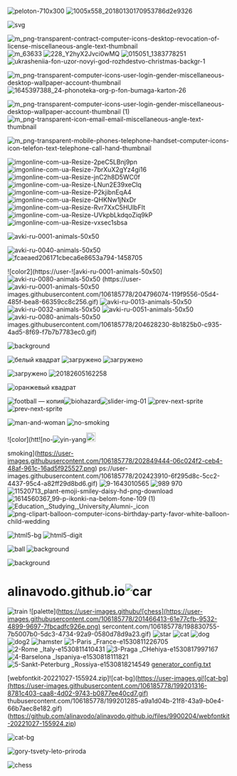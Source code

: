 ![peloton-710x300](https://user-images.githubusercontent.com/106185778/207037369-3f766174-79a1-4ef5-b771-f7abddeb77fe.png)
![1005x558_20180130170953786d2e9326](https://user-images.githubusercontent.com/106185778/207040149-37547e24-5ba2-4e83-bc09-10b0dc1db5f3.jpg)

![svg](https://user-images.githubusercontent.com/106185778/208299348-16a839b9-9ec4-4ad7-b738-e882ff00fd02.svg)



![m_png-transparent-contract-computer-icons-desktop-revocation-of-license-miscellaneous-angle-text-thumbnail](https://user-images.githubusercontent.com/106185778/206281353-31ff77f0-5315-4fe3-b7bf-7ee234497a3e.png)
![m_63633](https://user-images.githubusercontent.com/106185778/206545769-1284f353-651a-432a-9c6c-f3398c93a6fa.png)
![228_Y2hyX2Jvci0wMQ](https://user-images.githubusercontent.com/106185778/206921601-add38e25-1122-4113-b60b-21d655fa1d37.jpg)
![015051_1383778251](https://user-images.githubusercontent.com/106185778/206921884-3f7f6c16-7219-44fb-aab5-b909b5df2c8f.png)
![ukrasheniia-fon-uzor-novyi-god-rozhdestvo-christmas-backgr-1](https://user-images.githubusercontent.com/106185778/206922393-c5fceeef-1d0b-4a1a-87e7-da94ac90a83a.jpg)

![m_png-transparent-computer-icons-user-login-gender-miscellaneous-desktop-wallpaper-account-thumbnail](https://user-images.githubusercontent.com/106185778/206281252-dcc60d24-7d89-4a3c-9819-2c3014ac514d.png)
![1645397388_24-phonoteka-org-p-fon-bumaga-karton-26](https://user-images.githubusercontent.com/106185778/206560148-14fce51d-85d0-430e-b5cf-ec2122912330.jpg)


![m_png-transparent-computer-icons-user-login-gender-miscellaneous-desktop-wallpaper-account-thumbnail (1)](https://user-images.githubusercontent.com/106185778/206274133-3b2df2b2-df45-44a8-828e-062c1d0c91a4.png)
![m_png-transparent-icon-email-email-miscellaneous-angle-text-thumbnail](https://user-images.githubusercontent.com/106185778/206279518-0697b410-2ef3-432e-b618-1a35dddb6bfe.png)

![m_png-transparent-mobile-phones-telephone-handset-computer-icons-icon-telefon-text-telephone-call-hand-thumbnail](https://user-images.githubusercontent.com/106185778/206280251-caed5ac2-9c49-4dca-8a6d-54e7ae54eb7e.png)


![imgonline-com-ua-Resize-2peC5LBnj9pn](https://user-images.githubusercontent.com/106185778/205916670-783f3023-5ee8-4ead-ab77-efae8a64ffd7.jpg)
![imgonline-com-ua-Resize-7brXuX2gYz4gi16](https://user-images.githubusercontent.com/106185778/205916677-e5baf0f3-9e4b-4662-a38b-7c8f69ea2343.jpg)
![imgonline-com-ua-Resize-jnC2h8D5WC0f](https://user-images.githubusercontent.com/106185778/205916684-ee25ca4a-15e8-4de4-827c-c1338f23f292.jpg)
![imgonline-com-ua-Resize-LNun2E39xeClq](https://user-images.githubusercontent.com/106185778/205916687-112c27cd-63b2-4cd6-87df-2cd034b5695e.jpg)
![imgonline-com-ua-Resize-P2kjibnEqA4](https://user-images.githubusercontent.com/106185778/205916697-5dfbbbf2-fdae-478f-9aa1-e47aaf53647f.jpg)
![imgonline-com-ua-Resize-QHKNw1jNxDr](https://user-images.githubusercontent.com/106185778/205916698-40fe83ed-b1ca-4275-9cdd-59e6ea9e983e.jpg)
![imgonline-com-ua-Resize-Rvr7XxC5HUlbFIt](https://user-images.githubusercontent.com/106185778/205916702-de9a6bb6-ea66-42c1-8529-2f2f2b21f667.jpg)
![imgonline-com-ua-Resize-UVkpbLkdqoZiq9kP](https://user-images.githubusercontent.com/106185778/205916704-e2277c4a-9b75-4f4c-b48a-8ecb613d5eb3.jpg)
![imgonline-com-ua-Resize-vxsec1sbsa](https://user-images.githubusercontent.com/106185778/205916708-15a98a1f-02b1-4397-8c8e-6bebfde4bfba.jpg)








![avki-ru-0001-animals-50x50](https://user-images.githubusercontent.com/106185778/204797382-b3e0beab-34cd-49f2-ab6b-174833c8f0d4.gif)

![avki-ru-0040-animals-50x50](https://user-images.githubusercontent.com/106185778/204797392-a09a0ccd-418b-416b-afd7-fa7a8d95189d.gif)
![fcaeaed206171cbeca6e8653a794-1458705](https://user-images.githubusercontent.com/106185778/205636683-43a8e8f7-8ece-45c4-a28d-2627510fbdac.jpg)



![color2](https://user-![avki-ru-0001-animals-50x50]![avki-ru-0080-animals-50x50](https://user-images.githubusercontent.com/106185778/204797305-c21178a1-e461-49be-b3b0-4169ade5850e.gif)
(https://user-![avki-ru-0001-animals-50x50](https://user-images.githubusercontent.com/106185778/204797309-cbf760d4-fb1f-4152-8545-3c0b1a127e1e.gif)
images.githubusercontent.com/106185778/204796074-119f9556-05d4-485f-bea8-66359cc8c256.gif)
![avki-ru-0013-animals-50x50](https://user-images.githubusercontent.com/106185778/204796078-21410dc7-f041-4789-aea9-aefcb9029e2a.gif)
![avki-ru-0032-animals-50x50](https://user-images.githubusercontent.com/106185778/204796082-6eaf5407-5e91-4fe3-93f3-52279c3cb28b.gif)
![avki-ru-0051-animals-50x50](https://user-images.githubusercontent.com/106185778/204796087-e2f604e9-a430-4878-9db6-03c35528bc8b.gif)
![avki-ru-0080-animals-50x50](https://user-images.githubusercontent.com/106185778/204796091-a21b83aa-cec4-455f-9bb6-acb028c6c1a7.gif)
images.githubusercontent.com/106185778/204628230-8b1825b0-c935-4ad5-8f69-f7b7b7783ec0.gif)

![background](https://user-images.githubusercontent.com/106185778/204631252-40114e23-d52d-4337-8fb6-06bc652dee21.png)



![белый квадрат](https://user-images.githubusercontent.com/106185778/203151872-ae282e22-2119-4f5e-a2e5-3fc1e068a472.png)
![загружено](https://user-images.githubusercontent.com/106185778/204048758-695124e5-13dc-46d0-b37f-59c97dfc1126.png)
![загружено](https://user-images.githubusercontent.com/106185778/204049154-4f9b1c39-6155-4262-9865-c2edddabaf6d.png)

![загружено](https://user-images.githubusercontent.com/106185778/204044047-e437803d-9c3f-428f-b5d3-5d18ebc14567.png)
![20182605162258](https://user-images.githubusercontent.com/106185778/204493269-8c2fb12c-edff-49c9-ac48-181082994035.jpg)

![оранжевый квадрат](https://user-images.githubusercontent.com/106185778/203151882-bbdb5cd4-4261-45fc-a7b4-76d7c326a006.png)


![football — копия](https://user-images.githubusercontent.com/106185778/201911780-7881375f-bf42-4365-8048-72c0373b1204.png)![biohazard](https://user-images.githubusercontent.com/106185778/202849438-59ce32c0-0a90-4123-ab03-228850b37a7c.png)![slider-img-01](https://user-images.githubusercontent.com/106185778/203110614-0d251adc-dce2-4da0-ac4b-32a7f41b62c4.jpg)
![prev-next-sprite](https://user-images.githubusercontent.com/106185778/203110623-bf4d7595-f605-4084-b4d0-9fa5fbfb11b1.png)
![prev-next-sprite](https://user-images.githubusercontent.com/106185778/203123827-ad9e0b10-56b1-47bb-9f67-d30e2d121547.png)

![man-and-woman](https://user-images.githubusercontent.com/106185778/202849443-0689a930-2eec-4569-bbd6-955796384dc5.png)
![no-smoking](https://user-images.githubusercontent.com/106185778/202849470-92359b2c-2819-406b-815a-5bfb9d5ada3a.png)

![color](htt![no-![yin-yang](https://user-images.githubusercontent.com/106185778/202849446-cda1dbae-8207-4e57-a342-26af351cdeee.png)<img width="21" alt="to-top" src="https://user-images.githubusercontent.com/106185778/202849448-2c9387d9-5aa1-4948-b26a-197e0481b307.png">

smoking](https://user-images.githubusercontent.com/106185778/202849444-06c024f2-ceb4-48af-961c-16ad5f925527.png)
ps://user-images.githubusercontent.com/106185778/202423910-6f295d8c-5cc2-4437-95c4-a82ff29d8bd6.gif)
![9-1643010565](https://user-images.githubusercontent.com/106185778/202445171-21c81314-8f68-4022-ab0d-e64395c60c13.gif)
![989 970](https://user-images.githubusercontent.com/106185778/202445182-59c269d8-4716-46d2-9e4d-df43a279482e.png)
![11520713_plant-emoji-smiley-daisy-hd-png-download](https://user-images.githubusercontent.com/106185778/202445187-36548db9-36c7-4f84-8137-03f8ab6dd745.png)
![1614560367_99-p-ikonki-na-belom-fone-109 (1)](https://user-images.githubusercontent.com/106185778/202445189-0d3378f7-9c9e-47fd-aa33-6ac8e2b5c387.png)
![Education,_Studying,_University,_Alumni_-_icon](https://user-images.githubusercontent.com/106185778/202445194-8bb86d77-8a8f-4dc6-bb8e-3563698a4bcf.png)
![png-clipart-balloon-computer-icons-birthday-party-favor-white-balloon-child-wedding](https://user-images.githubusercontent.com/106185778/202445196-b1d751c4-28b1-431b-a29c-a654e91711e8.png)

![html5-bg](https://user-images.githubusercontent.com/106185778/202693938-7670ae50-5f6c-4abc-8f9c-6e5800ed4a84.png)
![html5-digit](https://user-images.githubusercontent.com/106185778/202693943-d912112c-c654-44a5-98ab-3715322f6fe7.png)

![ball](https://user-images.githubusercontent.com/106185778/202173280-fc3edd3c-ba57-4381-b55a-5847b2a55594.png)
![background](https://user-images.githubusercontent.com/106185778/202400873-c5229e00-8349-4676-8796-359c8d229af6.png)

![background](https://user-images.githubusercontent.com/106185778/202402986-1e9b87ea-15cc-4ed4-84ac-b4f92f19b43d.png)

# alinavodo.github.io![car](https://user-images.githubusercontent.com/106185778/198830466-b0d7c067-8695-485d-980e-c8e68f128175.png)
![train](https://user-images.githubusercontent.com/106185778/198830573-3a8dd979-f303-492c-87c8-0d8f1748642f.jpg)
![palette](https://user-images.githubu![chess](https://user-images.githubusercontent.com/106185778/201466413-61e77cfb-9532-4899-9697-7fbcadfc926e.png)
sercontent.com/106185778/198830755-7b5007b0-5dc3-4734-92a9-0580d78d9a23.gif)
![star](https://user-images.githubusercontent.com/106185778/198830769-5b1580e2-c1ac-4d50-8ee8-016e4d7a971e.gif)
![cat](https://user-images.githubusercontent.com/106185778/198830587-12537be8-3c15-448e-ac84-ab3789a6aba4.jpg)
![dog](https://user-images.githubusercontent.com/106185778/198830588-b6d00bd1-f0cb-412e-92a4-2eb463130768.jpg)
![dog2](https://user-images.githubusercontent.com/106185778/198830589-3864572c-3bc4-4014-98d1-e9ab1240f148.jpg)
![hamster](https://user-images.githubusercontent.com/106185778/198830591-9deb6c3c-1e99-4853-8f73-002e4330fc3f.jpg)
![1-Paris _France-e1530811226705](https://user-images.githubusercontent.com/106185778/198830599-3dc191f9-6910-47fc-ae45-0dd76583b8a6.jpg)
![2-Rome _Italy-e1530811410431](https://user-images.githubusercontent.com/106185778/198830600-26e52de4-f61e-430c-aaf9-a716fcc5cd0b.jpg)
![3-Praga _CHehiya-e1530817997167](https://user-images.githubusercontent.com/106185778/198830602-fe00bd5e-70d5-41cd-ba43-31380a3e4646.jpg)
![4-Barselona _Ispaniya-e1530818111821](https://user-images.githubusercontent.com/106185778/198830604-1d39eb5e-22d8-42f2-9bec-7576efffe0b5.jpg)
![5-Sankt-Peterburg _Rossiya-e1530818214549](https://user-images.githubusercontent.com/106185778/198830607-d0b36ae2-43a5-4897-a8a9-a2ea1c2ac380.jpg)
[generator_config.txt](https://github.com/alinavodo/alinavodo.github.io/files/9893684/generator_config.txt)

[webfontkit-20221027-155924.zip]![cat-bg](https://user-images.gi![cat-bg](https://user-images.githubusercontent.com/106185778/199201316-8781c403-caa8-4d02-9743-b0877ee40cd7.gif)
thubusercontent.com/106185778/199201285-a9a1d04b-21f8-43a9-b0e4-66b7aec8e182.gif)
(https://github.com/alinavodo/alinavodo.github.io/files/9900204/webfontkit-20221027-155924.zip)


![cat-bg](https://user-images.githubusercontent.com/106185778/199201623-04cd6e06-46c2-4b1e-aae8-9e1cf4da6fba.gif)

![gory-tsvety-leto-priroda](https://user-images.githubusercontent.com/106185778/199490145-473b8cb5-4104-4cea-8abd-8226319cbe29.jpg)



![chess](https://user-images.githubusercontent.com/106185778/201466425-45ddfa04-607f-4d0d-a843-ab94499e23fc.png)
